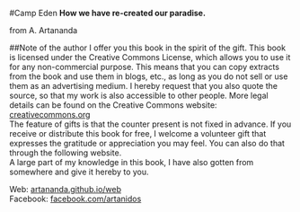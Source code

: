 #Camp Eden
**How we have re-created our paradise.**

from A. Artananda

##Note of the author
I offer you this book in the spirit of the gift. This book is licensed under the Creative Commons License, which allows you to use it for any non-commercial purpose. This means that you can copy extracts from the book and use them in blogs, etc., as long as you do not sell or use them as an advertising medium. I hereby request that you also quote the source, so that my work is also accessible to other people. More legal details can be found on the Creative Commons website:  
[creativecommons.org](creativecommons.org)  
The feature of gifts is that the counter present is not fixed in advance. If you receive or distribute this book for free, I welcome a volunteer gift that expresses the gratitude or appreciation you may feel. You can also do that through the following website.  
A large part of my knowledge in this book, I have also gotten from somewhere and give it hereby to you.

Web: 		[artananda.github.io/web](artananda.github.io/web)  
Facebook: 	[facebook.com/artanidos](facebook.com/artanidos)